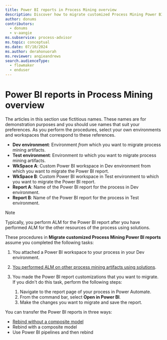 ```yaml
---
title: Power BI reports in Process Mining overview
description: Discover how to migrate customized Process Mining Power BI reports.
author: donums
contributors:
  - donums
  - v-aangie  
ms.subservice: process-advisor
ms.topic: conceptual
ms.date: 07/10/2024
ms.author: derahonuorah
ms.reviewer: angieandrews
search.audienceType: 
  - flowmaker
  - enduser
---
```


# Power BI reports in Process Mining overview

The articles in this section use fictitious names. These names are for demonstration purposes and you should use names that suit your preferences. As you perform the procedures, select your own environments and workspaces that correspond to these references.

- **Dev environment**: Environment *from* which you want to migrate process mining artifacts.
- **Test environment**: Environment *to* which you want to migrate process mining artifacts.
- **WkSpace A**: Custom Power BI workspace in Dev environment from which you want to migrate the Power BI report.
- **WkSpace B**: Custom Power BI workspace in Test environment to which you want to migrate the Power BI report.
- **Report A**: Name of the Power BI report for the process in Dev environment.
- **Report B**: Name of the Power BI report for the process in Test environment.

> [!NOTE]
> Typically, you perform ALM for the Power BI report after you have performed ALM for the other resources of the process using solutions.

These procedures in **Migrate customized Process Mining Power BI reports** assume you completed the following tasks:

1. You attached a Power BI workspace to your process in your Dev environment.
   
1. [You performed ALM on other process mining artifacts using solutions](process-mining-alm-entities-solutions.md). 

1. You made the Power BI report customizations that you want to migrate. If you didn't do this task, perform the following steps:

    1. Navigate to the report page of your process in Power Automate.
    1. From the command bar, select **Open in Power BI**.
    1. Make the changes you want to migrate and save the report.

You can transfer the Power BI reports in three ways:

- [Rebind without a composite model](process-mining-alm-rebind-without-comp.md)
- Rebind with a composite model
- Use Power BI pipelines and then rebind
